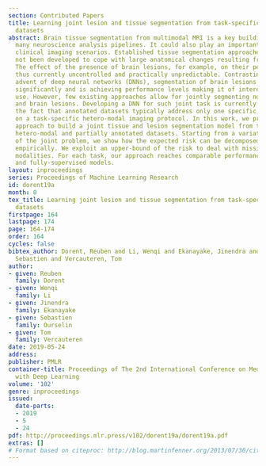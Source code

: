 ```yaml
---
section: Contributed Papers
title: Learning joint lesion and tissue segmentation from task-specific hetero-modal
  datasets
abstract: Brain tissue segmentation from multimodal MRI is a key building block of
  many neuroscience analysis pipelines. It could also play an important role in many
  clinical imaging scenarios. Established tissue segmentation approaches have however
  not been developed to cope with large anatomical changes resulting from pathology.
  The effect of the presence of brain lesions, for example, on their performance is
  thus currently uncontrolled and practically unpredictable. Contrastingly, with the
  advent of deep neural networks (DNNs), segmentation of brain lesions has matured
  significantly and is achieving performance levels making it of interest for clinical
  use. However, few existing approaches allow for jointly segmenting normal tissue
  and brain lesions. Developing a DNN for such joint task is currently hampered by
  the fact that annotated datasets typically address only one specific task and rely
  on a task-specific hetero-modal imaging protocol. In this work, we propose a novel
  approach to build a joint tissue and lesion segmentation model from task-specific
  hetero-modal and partially annotated datasets. Starting from a variational formulation
  of the joint problem, we show how the expected risk can be decomposed and optimised
  empirically. We exploit an upper-bound of the risk to deal with missing imaging
  modalities. For each task, our approach reaches comparable performance than task-specific
  and fully-supervised models.
layout: inproceedings
series: Proceedings of Machine Learning Research
id: dorent19a
month: 0
tex_title: Learning joint lesion and tissue segmentation from task-specific hetero-modal
  datasets
firstpage: 164
lastpage: 174
page: 164-174
order: 164
cycles: false
bibtex_author: Dorent, Reuben and Li, Wenqi and Ekanayake, Jinendra and Ourselin,
  Sebastien and Vercauteren, Tom
author:
- given: Reuben
  family: Dorent
- given: Wenqi
  family: Li
- given: Jinendra
  family: Ekanayake
- given: Sebastien
  family: Ourselin
- given: Tom
  family: Vercauteren
date: 2019-05-24
address: 
publisher: PMLR
container-title: Proceedings of The 2nd International Conference on Medical Imaging
  with Deep Learning
volume: '102'
genre: inproceedings
issued:
  date-parts:
  - 2019
  - 5
  - 24
pdf: http://proceedings.mlr.press/v102/dorent19a/dorent19a.pdf
extras: []
# Format based on citeproc: http://blog.martinfenner.org/2013/07/30/citeproc-yaml-for-bibliographies/
---
```

